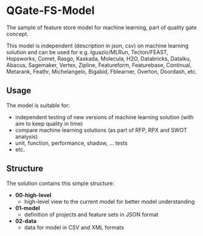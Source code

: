 # QGate-FS-Model
The sample of feature store model for machine learning, part of quality gate concept.

This model is independent (description in json, csv) on machine learning solution and can be used for e.g. Iguazio/MLRun,
Tecton/FEAST, Hopsworks, Comet, Rasgo, Kaskada, Molecula, H2O, Databricks, 
Dataiku, Abacus, Sagemaker, Vertex, Zipline, Featureform, Featurebase, 
Continual, Metarank, Feathr, Michelangelo, Bigabid, Fblearner, Overton,
Doordash, etc.

## Usage
The model is suitable for:
 - independent testing of new versions of machine learning solution (with aim to keep quality in time)
 - compare machine learning solutions (as part of RFP, RPX and SWOT analysis)
 - unit, function, performance, shadow, ... tests
 - etc.

## Structure
The solution contains this simple structure:
 - **00-high-level**
   - high-level view to the current model for better model understanding
 - **01-model**
   - definition of projects and feature sets in JSON format
 - **02-data**
   - data for model in CSV and XML formats
